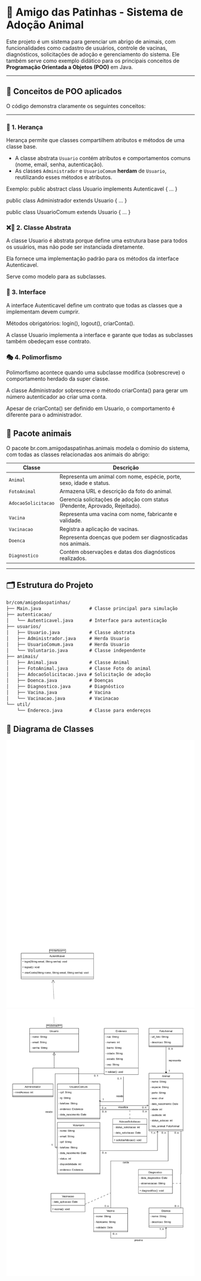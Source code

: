 # 🐾 Amigo das Patinhas - Sistema de Adoção Animal

Este projeto é um sistema para gerenciar um abrigo de animais, com funcionalidades como cadastro de usuários, controle de vacinas, diagnósticos, solicitações de adoção e gerenciamento do sistema. Ele também serve como exemplo didático para os principais conceitos de **Programação Orientada a Objetos (POO)** em Java.

---

## 📖 Conceitos de POO aplicados

O código demonstra claramente os seguintes conceitos:

---

### 🧬 1. Herança
Herança permite que classes compartilhem atributos e métodos de uma classe base.

- A classe abstrata `Usuario` contém atributos e comportamentos comuns (nome, email, senha, autenticação).
- As classes `Administrador` e `UsuarioComum` **herdam** de `Usuario`, reutilizando esses métodos e atributos.

Exemplo:
public abstract class Usuario implements Autenticavel { ... }

public class Administrador extends Usuario { ... }

public class UsuarioComum extends Usuario { ... }

### ❌🧱 2. Classe Abstrata
A classe Usuario é abstrata porque define uma estrutura base para todos os usuários, mas não pode ser instanciada diretamente.

Ela fornece uma implementação padrão para os métodos da interface Autenticavel.

Serve como modelo para as subclasses.

### 🤝 3. Interface
A interface Autenticavel define um contrato que todas as classes que a implementam devem cumprir.

Métodos obrigatórios: login(), logout(), criarConta().

A classe Usuario implementa a interface e garante que todas as subclasses também obedeçam esse contrato.

### 🎭 4. Polimorfismo
Polimorfismo acontece quando uma subclasse modifica (sobrescreve) o comportamento herdado da super classe.

A classe Administrador sobrescreve o método criarConta() para gerar um número autenticador ao criar uma conta.

Apesar de criarConta() ser definido em Usuario, o comportamento é diferente para o administrador.

## 🐶 Pacote animais
O pacote br.com.amigodaspatinhas.animais modela o domínio do sistema, com todas as classes relacionadas aos animais do abrigo:

| Classe               | Descrição                                                                 |
|-----------------------|----------------------------------------------------------------------------|
| `Animal`             | Representa um animal com nome, espécie, porte, sexo, idade e status.      |
| `FotoAnimal`         | Armazena URL e descrição da foto do animal.                               |
| `AdocaoSolicitacao`  | Gerencia solicitações de adoção com status (Pendente, Aprovado, Rejeitado).|
| `Vacina`             | Representa uma vacina com nome, fabricante e validade.                    |
| `Vacinacao`          | Registra a aplicação de vacinas.                                          |
| `Doenca`             | Representa doenças que podem ser diagnosticadas nos animais.              |
| `Diagnostico`        | Contém observações e datas dos diagnósticos realizados.                   |

---

## 🗂️ Estrutura do Projeto
```text
br/com/amigodaspatinhas/
├── Main.java                  # Classe principal para simulação
├── autenticacao/
│   └── Autenticavel.java      # Interface para autenticação
├── usuarios/
│   ├── Usuario.java           # Classe abstrata
│   ├── Administrador.java     # Herda Usuario
│   ├── UsuarioComum.java      # Herda Usuario
│   └── Voluntario.java        # Classe independente
├── animais/
│   ├── Animal.java            # Classe Animal
│   ├── FotoAnimal.java        # Classe Foto do animal
│   ├── AdocaoSolicitacao.java # Solicitação de adoção
│   ├── Doenca.java            # Doenças
│   ├── Diagnostico.java       # Diagnóstico
│   ├── Vacina.java            # Vacina
│   └── Vacinacao.java         # Vacinacao
└── util/
    └── Endereco.java          # Classe para endereços
```
## 📄 Diagrama de Classes
![Diagrama de Classes 1](./Diagrama_de_Classes_1.jpg)
![Diagrama de Classes 2](./Diagrama_de_Classes_2.jpg)
